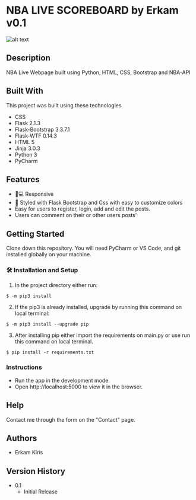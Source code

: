 # NBA LIVE SCOREBOARD by Erkam v0.1
![alt text](https://github.com/erkamkrs/NBA-Live-Scoreboard/blob/master/static/images/screenshot.png)

## Description
NBA Live Webpage built using Python, HTML, CSS, Bootstrap and NBA-API


## Built With
This project was built using these technologies 
- CSS
- Flask 2.1.3
- Flask-Bootstrap 3.3.7.1
- Flask-WTF 0.14.3
- HTML 5
- Jinja 3.0.3
- Python 3
- PyCharm

## Features 
- 📱💻 Responsive
- 🎨 Styled with Flask Bootstrap and Css with easy to customize colors
- Easy for users to register, login, add and edit the posts.
- Users can comment on their or other users posts'

## Getting Started

Clone down this repository. You will need PyCharm or VS Code, and git installed globally on your machine.

### 🛠 Installation and Setup

1. In the project directory either run: 

```
$ -m pip3 install 
```

2. If the pip3 is already installed, upgrade by running this command on local terminal: 

```
$ -m pip3 install --upgrade pip
```

3. After installing pip either import the requirements on main.py or use run this command on local terminal. 

```
$ pip install -r requirements.txt
```

### Instructions

* Run the app in the development mode.
* Open http://localhost:5000 to view it in the browser. 



## Help

Contact me through the form on the "Contact" page.

## Authors

* Erkam Kiris 

## Version History

* 0.1
    * Initial Release
